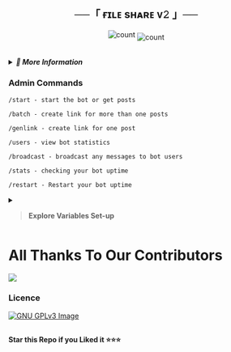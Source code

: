 

<h2 align="center">
    ──「 ғɪʟᴇ sʜᴀʀᴇ ᴠ𝟸 」──
</h2>
<table>
<p align="center">
  <img align="centre" alt="count" src=https://github.com/otterai/otterai/blob/main/pinterestdownloader.com-1741205116.621408.gif>
<img align="middle" alt="count" src="https://count.getloli.com/get/@:otterai?theme=rule34">
    
</table>
<details>
###<summary><b><i>🦄 More Information</i></b></summary>


**If you need any more modes in repo or If you find out any bugs, mention in [@PythonBotz](https://www.telegram.dog/pythonbotz)**

**Make sure to see [contributing.md](https://github.com/CodeXBotz/File-Sharing-Bot/blob/main/CONTRIBUTING.md) for instructions on contributing to the project!**



### Features
- Fully customisable.
- Customisable welcome & Forcesub messages.
- More than one Posts in One Link.
- Can be deployed on heroku directly.

### Setup

- Add the bot to Database Channel with all permission
- Add bot to ForceSub channel as Admin with Invite Users via Link Permission if you enabled ForceSub 

##
### Installation

#### Deploy on Koyeb

The fastest way to deploy the application is to click the **Deploy to Koyeb** button below.


[![Deploy to Koyeb](https://www.koyeb.com/static/images/deploy/button.svg)](https://app.koyeb.com/deploy?type=git&repository=github.com/otterai/file-share-v2&branch=koyeb&name=filesharingbot)


#### Deploy in your VPS
````bash
git clone https://github.com/otterai/file-share-v2
cd file-share-v2
pip3 install -r requirements.txt
# <Create config.py appropriately>
python3 main.py
````
</details>

### Admin Commands

```
/start - start the bot or get posts

/batch - create link for more than one posts

/genlink - create link for one post

/users - view bot statistics

/broadcast - broadcast any messages to bot users

/stats - checking your bot uptime

/restart - Restart your bot uptime 
```
<details>
<summary><b><blockquote>Explore Variables Set-up</blockquote></b></summary> 
    
### Variables

* `API_HASH` Your API Hash from my.telegram.org
* `APP_ID` Your API ID from my.telegram.org
* `TG_BOT_TOKEN` Your bot token from @BotFather
* `OWNER_ID` Must enter Your Telegram Id
* `CHANNEL_ID` Your Channel ID eg:- -100xxxxxxxx
* `DATABASE_URL` Your mongo db url
* `DATABASE_NAME` Your mongo db session name
* `ADMINS` Optional: A space separated list of user_ids of Admins, they can only create links
* `START_MESSAGE` Optional: start message of bot, use HTML and <a href='https://github.com/codexbotz/File-Sharing-Bot/blob/main/README.md#start_message'>fillings</a>
* `FORCE_SUB_MESSAGE`Optional:Force sub message of bot, use HTML and Fillings
* `FORCE_SUB_CHANNEL` Optional: ForceSub Channel ID, leave 0 if you want disable force sub
* `PROTECT_CONTENT` Optional: True if you need to prevent files from forwarding

### EXTRA VARIABLES
* `CUSTOM_CAPTION` put your Custom caption text if you want Setup Custom Caption, you can use HTML and <a href='https://github.com/otterai/file-share-v2/blob/main/README.md#custom_caption'>fillings</a> for formatting (only for documents)
* `DISABLE_CHANNEL_BUTTON` Put True to Disable Channel Share Button, Default if False
* `BOT_STATS_TEXT` put your custom text for stats command, use HTML and <a href='https://github.com/otterai/file-share-v2/blob/main/README.md#custom_stats'>fillings</a>
* `USER_REPLY_TEXT` put your text to show when user sends any message, use HTML


### Fillings
#### START_MESSAGE | FORCE_SUB_MESSAGE

* `{first}` - User first name
* `{last}` - User last name
* `{id}` - User ID
* `{mention}` - Mention the user
* `{username}` - Username

#### CUSTOM_CAPTION

* `{filename}` - file name of the Document
* `{previouscaption}` - Original Caption

#### CUSTOM_STATS

* `{uptime}` - Bot Uptime

</details>


# All Thanks To Our Contributors

<a href="https://github.com/otterai/file-share-v2/graphs/contributors">
  <img src="https://contrib.rocks/image?repo=otterai/file-share-v2" />
</a>

### Licence
[![GNU GPLv3 Image](https://www.gnu.org/graphics/gplv3-127x51.png)](http://www.gnu.org/licenses/gpl-3.0.en.html)  


##

   **Star this Repo if you Liked it ⭐⭐⭐**

